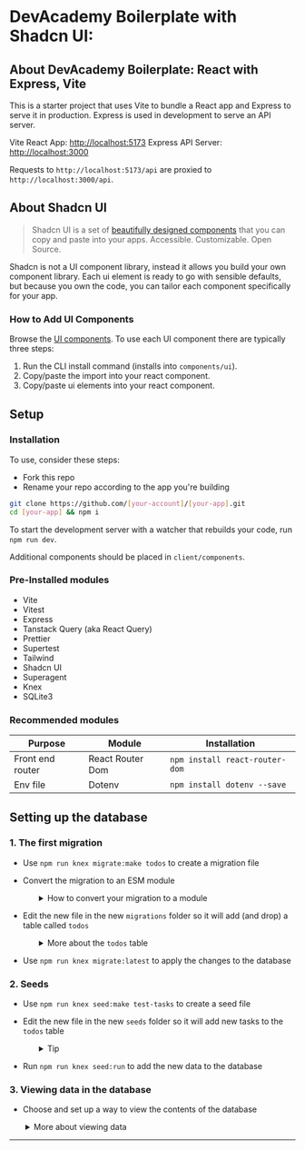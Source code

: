 # DevAcademy Boilerplate with Shadcn UI:

## About DevAcademy Boilerplate: React with Express, Vite

This is a starter project that uses Vite to bundle a React app and Express to serve it in production. Express is used in development to serve an API server.

Vite React App: [http://localhost:5173](http://localhost:5173)
Express API Server: [http://localhost:3000](http://localhost:3000)

Requests to `http://localhost:5173/api` are proxied to `http://localhost:3000/api`.

## About Shadcn UI

> Shadcn UI is a set of [beautifully designed components](https://ui.shadcn.com/) that you can copy and paste into your apps. 
> Accessible. Customizable. Open Source.

Shadcn is not a UI component library, instead it allows you build your own component library. Each ui element is ready to go with sensible defaults, but because you own the code, you can tailor each component specifically for your app.

### How to Add UI Components

Browse the [UI components](https://ui.shadcn.com/docs/components/). To use each UI component there are typically three steps:

1. Run the CLI install command (installs into `components/ui`).
2. Copy/paste the import into your react component.
3. Copy/paste ui elements into your react component.

## Setup

### Installation

To use, consider these steps:

- Fork this repo
- Rename your repo according to the app you're building

```sh
git clone https://github.com/[your-account]/[your-app].git
cd [your-app] && npm i
```

To start the development server with a watcher that rebuilds your code, run `npm run dev`.

Additional components should be placed in `client/components`.

### Pre-Installed modules

- Vite
- Vitest
- Express
- Tanstack Query (aka React Query)
- Prettier
- Supertest
- Tailwind
- Shadcn UI
- Superagent
- Knex
- SQLite3

### Recommended modules

| Purpose          | Module           | Installation |
|------------------|------------------|--------------|
| Front end router | React Router Dom | `npm install react-router-dom` |
| Env file         | Dotenv           | `npm install dotenv --save` |

## Setting up the database

### 1. The first migration

- Use `npm run knex migrate:make todos` to create a migration file
- Convert the migration to an ESM module
  <details style="padding-left: 2em">
    <summary>How to convert your migration to a module</summary>

    To convert our migration functions we just replace this..

    ```js
    exports.up = function (knex) { 
    ```

    ... with

    ```js
    export function up(knex) {
    ```

    and replace ...

    ```js
    exports.down = function (knex) { 
    ```

    ... with

    ```js
    export function down(knex) {
    ```

  </details>
	

- Edit the new file in the new `migrations` folder so it will add (and drop) a table called `todos`
  <details style="padding-left: 2em">
    <summary>More about the <code>todos</code> table</summary>

  It should have the following fields:
  _ `id` (auto incrementing)
  _ `task`: string

  The documentation for [`dropTable`](https://knexjs.org/guide/schema-builder.html#droptable) might be helpful.
  </details>

- Use `npm run knex migrate:latest` to apply the changes to the database

### 2. Seeds

- Use `npm run knex seed:make test-tasks` to create a seed file
- Edit the new file in the new `seeds` folder so it will add new tasks to the `todos` table
  <details style="padding-left: 2em">
    <summary>Tip</summary>
  First, we need to convert it to an ESM module by changing from this:

  ```js
  exports.seed = async function (knex) {
  ```

  to this...

  ```js
  export async function seed(knex) {
  ```

  The documentation for [`del`](https://knexjs.org/guide/query-builder.html#del-delete) and [`insert`](https://knexjs.org/guide/query-builder.html#insert) might be helpful.
  </details>

- Run `npm run knex seed:run` to add the new data to the database

### 3. Viewing data in the database

- Choose and set up a way to view the contents of the database
<details style="padding-left: 2em">
  <summary>More about viewing data</summary>
  
  There are a number of different options for peeking into your SQLite database. We recommend you use the SQLite Viewer VS Code extension. Alternatively, you can install a desktop application, such as the [DB Browser for SQLite](https://sqlitebrowser.org/) (installed on the campus computers) or [DBeaver](https://dbeaver.io) (great for all of the common relational databases - not just SQLite). Or you can use an online tool such as this [SQLite Viewer](https://inloop.github.io/sqlite-viewer/).
</details>

---